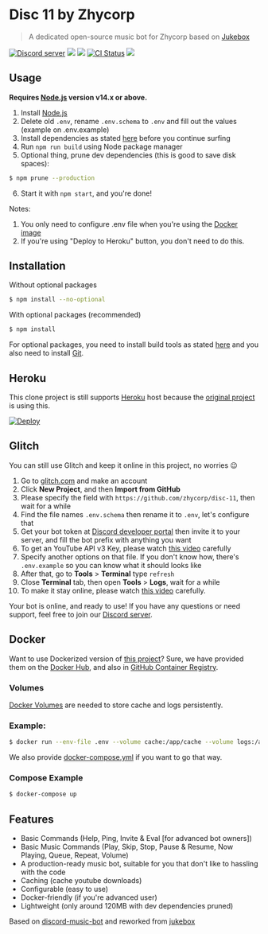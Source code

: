 # Disc 11 by Zhycorp
> A dedicated open-source music bot for Zhycorp based on [Jukebox](https://github.com/Hazmi35/jukebox)

<a href="https://discord.gg/DxenCeV"><img src="https://img.shields.io/discord/332877090003091456?color=7289da&logo=discord&logoColor=white" alt="Discord server" /></a>
<a href="https://discord.com/oauth2/authorize?client_id=690736793682968576&permissions=53857345&scope=bot"><img src="https://img.shields.io/static/v1?label=Invite%20Me&message=Disc%2011%230606&plastic&color=7289DA&logo=discord"></a>
<img src="https://badgen.net/badge/icon/typescript?icon=typescript&label">
<a href="https://github.com/zhycorp/disc-11/actions?query=workflow%3A%22Lint+code+%26+compile+test%22"><img src="https://github.com/zhycorp/disc-11/workflows/Lint%20code%20&%20compile%20test/badge.svg" alt="CI Status" /></a>
<img src="https://badgen.net/badge/jual/haram/red">

## Usage

**Requires [Node.js](https://nodejs.org) version v14.x or above.**

1. Install [Node.js](https://nodejs.org)
2. Delete old `.env`, rename `.env.schema` to `.env` and fill out the values (example on .env.example)
3. Install dependencies as stated [here](https://github.com/zhycorp/disc-11#Installation) before you continue surfing
4. Run `npm run build` using Node package manager
5. Optional thing, prune dev dependencies (this is good to save disk spaces):
```sh
$ npm prune --production
```
6. Start it with `npm start`, and you're done!

Notes: 
1. You only need to configure .env file when you're using the [Docker image](https://github.com/zhycorp/disc-11#Docker)
2. If you're using "Deploy to Heroku" button, you don't need to do this.

## Installation

Without optional packages
```sh
$ npm install --no-optional
```

With optional packages (recommended)
```sh
$ npm install
```
For optional packages, you need to install build tools as stated [here](https://github.com/nodejs/node-gyp#installation) and you also need to install [Git](https://git-scm.com/).

## Heroku
This clone project is still supports [Heroku](https://heroku.com) host because the [original project](https://github.com/Hazmi35/jukebox) is using this.

<a href="https://heroku.com/deploy"><img src="https://www.herokucdn.com/deploy/button.svg" alt="Deploy"></a>

## Glitch
You can still use Glitch and keep it online in this project, no worries 😉

1. Go to [glitch.com](https://glitch.com) and make an account
2. Click **New Project**, and then **Import from GitHub**
3. Please specify the field with `https://github.com/zhycorp/disc-11`, then wait for a while
4. Find the file names `.env.schema` then rename it to `.env`, let's configure that
5. Get your bot token at [Discord developer portal](https://discord.com/developers/applications) then invite it to your server, and fill the bot prefix with anything you want
8. To get an YouTube API v3 Key, please watch [this video](https://youtu.be/K2nqthN1xKQ?t=203) carefully
9. Specify another options on that file. If you don't know how, there's `.env.example` so you can know what it should looks like
10. After that, go to **Tools** > **Terminal** type `refresh`
11. Close **Terminal** tab, then open **Tools** > **Logs**, wait for a while
13. To make it stay online, please watch [this video](https://youtu.be/K2nqthN1xKQ?t=551) carefully.

Your bot is online, and ready to use!
If you have any questions or need support, feel free to join our [Discord server](https://zhycorp.com/discord).

## Docker
Want to use Dockerized version of [this project](https://github.com/Hazmi35/jukebox)?
Sure, we have provided them on the [Docker Hub](https://hub.docker.com/r/hazmi35/jukebox), and also in [GitHub Container Registry](https://github.com/users/Hazmi35/packages/container/package/jukebox).

### Volumes
[Docker Volumes](https://docs.docker.com/storage/volumes/) are needed to store cache and logs persistently.

### Example:
```sh
$ docker run --env-file .env --volume cache:/app/cache --volume logs:/app/logs --restart unless-stopped hazmi35/jukebox
```
We also provide [docker-compose.yml](docker-compose.yml) if you want to go that way.

### Compose Example
```sh
$ docker-compose up
```

## Features
- Basic Commands (Help, Ping, Invite & Eval [for advanced bot owners])
- Basic Music Commands (Play, Skip, Stop, Pause & Resume, Now Playing, Queue, Repeat, Volume)
- A production-ready music bot, suitable for you that don't like to hassling with the code
- Caching (cache youtube downloads)
- Configurable (easy to use)
- Docker-friendly (if you're advanced user)
- Lightweight (only around 120MB with dev dependencies pruned)

Based on [discord-music-bot](https://github.com/iCrawl/discord-music-bot) and reworked from [jukebox](https://github.com/Hazmi35/jukebox)